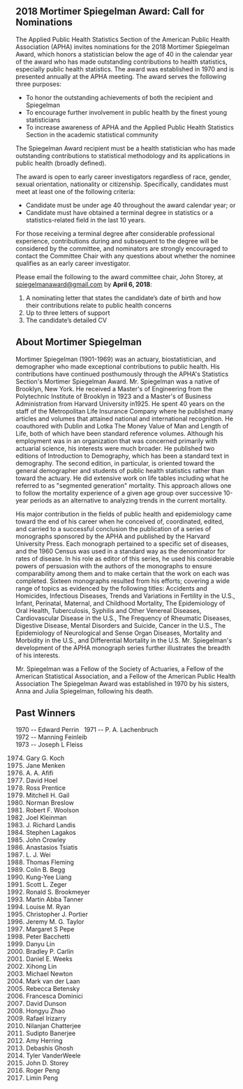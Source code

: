 ## 2018 Mortimer Spiegelman Award: Call for Nominations
 
The Applied Public Health Statistics Section of the American Public Health Association (APHA) invites nominations for the 2018 Mortimer Spiegelman Award, which honors a statistician below the age of 40 in the calendar year of the award who has made outstanding contributions to health statistics, especially public health statistics. The award was established in 1970 and is presented annually at the APHA meeting. The award serves the following three purposes:

- To honor the outstanding achievements of both the recipient and Spiegelman
- To encourage further involvement in public health by the finest young statisticians
- To increase awareness of APHA and the Applied Public Health Statistics Section in the academic statistical community
 
The Spiegelman Award recipient must be a health statistician who has made outstanding contributions to statistical methodology and its applications in public health (broadly defined).
 
The award is open to early career investigators regardless of race, gender, sexual orientation, nationality or citizenship. Specifically, candidates must meet at least one of the following criteria:

- Candidate must be under age 40 throughout the award calendar year; or
- Candidate must have obtained a terminal degree in statistics or a statistics-related field in the last 10 years.
 
For those receiving a terminal degree after considerable professional experience, contributions during and subsequent to the degree will be considered by the committee, and nominators are strongly encouraged to contact the Committee Chair with any questions about whether the nominee qualifies as an early career investigator.
 
Please email the following to the award committee chair, John Storey, at spiegelmanaward@gmail.com by **April 6, 2018**:

1. A nominating letter that states the candidate’s date of birth and how their contributions relate to public health concerns
2. Up to three letters of support
3. The candidate’s detailed CV

## About Mortimer Spiegelman

Mortimer Spiegelman (1901-1969) was an actuary, biostatistician, and demographer who made exceptional contributions to public health. His contributions have continued posthumously through the APHA's Statistics Section's Mortimer Spiegelman Award.
Mr. Spiegelman was a native of Brooklyn, New York. He received a Master's of Engineering from the Polytechnic Institute of Brooklyn in 1923 and a Master's of Business Administration from Harvard University in1925. He spent 40 years on the staff of the Metropolitan Life Insurance Company where he published many articles and volumes that attained national and international recognition. He coauthored with Dublin and Lotka The Money Value of Man and Length of Life, both of which have been standard reference volumes.   Although his employment was in an organization that was concerned primarily with actuarial science, his interests were much broader.  He published two editions of Introduction to Demography, which has been a standard text in demography.  The second edition, in particular, is oriented toward the general demographer and students of public health statistics rather than toward the actuary. He did extensive work on life tables including what he referred to as "segmented generation" mortality.  This approach allows one to follow the mortality experience of a given age group over successive 10-year periods as an alternative to analyzing trends in the current mortality.

His major contribution in the fields of public health and epidemiology came toward the end of his career when he conceived of, coordinated, edited, and carried to a successful conclusion the publication of a series of monographs sponsored by the APHA and published by the Harvard University Press. Each monograph pertained to a specific set of diseases, and the 1960 Census was used in a standard way as the denominator for rates of disease. In his role as editor of this series, he used his considerable powers of persuasion with the authors of the monographs to ensure comparability among them and to make certain that the work on each was completed.   Sixteen monographs resulted from his efforts; covering a wide range of topics as evidenced by the following titles: Accidents and Homicides, Infectious Diseases, Trends and Variations in Fertility in the U.S., Infant, Perinatal, Maternal, and Childhood Mortality, The Epidemiology of Oral Health, Tuberculosis, Syphilis and Other Venereal Diseases, Cardiovascular Disease in the U.S., The Frequency of Rheumatic Diseases, Digestive Disease, Mental Disorders and Suicide, Cancer in the U.S., The Epidemiology of Neurological and Sense Organ Diseases, Mortality and Morbidity in the U.S., and Differential Mortality in the U.S.  Mr. Spiegelman's development of the APHA monograph series further illustrates the breadth of his interests.  

Mr. Spiegelman was a Fellow of the Society of Actuaries, a Fellow of the American Statistical Association, and a Fellow of the American Public Health Association
The Spiegelman Award was established in 1970 by his sisters, Anna and Julia Spiegelman, following his death. 

## Past Winners

1970 -- Edward Perrin    
1971 -- P. A. Lachenbruch  
1972 -- Manning Feinleib  
1973 -- Joseph L Fleiss  


1974. Gary G. Koch
1975. Jane Menken
1976. A. A. Afifi
1977. David Hoel
1978. Ross Prentice
1979. Mitchell H. Gail
1980. Norman Breslow 
1981. Robert F. Woolson
1982. Joel Kleinman
1983. J. Richard Landis
1984. Stephen Lagakos
1985. John Crowley
1986. Anastasios Tsiatis
1987. L. J. Wei
1988. Thomas Fleming
1989. Colin B. Begg
1990. Kung-Yee Liang
1991. Scott L. Zeger
1992. Ronald S. Brookmeyer
1993. Martin Abba Tanner
1994. Louise M. Ryan
1995. Christopher J. Portier
1996. Jeremy M. G. Taylor
1997. Margaret S Pepe
1998. Peter Bacchetti
1999. Danyu Lin
2000. Bradley P. Carlin
2001. Daniel E. Weeks
2002. Xihong Lin
2003. Michael Newton
2004. Mark van der Laan
2005. Rebecca Betensky
2006. Francesca Dominici
2007. David Dunson
2008. Hongyu Zhao
2009. Rafael Irizarry
2010. Nilanjan Chatterjee
2011. Sudipto Banerjee
2012. Amy Herring
2013. Debashis Ghosh
2014. Tyler VanderWeele
2015. John D. Storey
2016. Roger Peng
2017. Limin Peng


